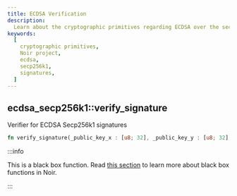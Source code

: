 ```yaml
---
title: ECDSA Verification
description:
  Learn about the cryptographic primitives regarding ECDSA over the secp256k1 curve
keywords:
  [
    cryptographic primitives,
    Noir project,
    ecdsa,
    secp256k1,
    signatures,
  ]
---
```


## ecdsa_secp256k1::verify_signature

Verifier for ECDSA Secp256k1 signatures

```rust
fn verify_signature(_public_key_x : [u8; 32], _public_key_y : [u8; 32], _signature: [u8; 64], _message: [u8]) -> Field
```

:::info

This is a black box function. Read [this section](../../language_concepts/functions#black-box-functions) to learn more about black box functions in Noir.

:::
